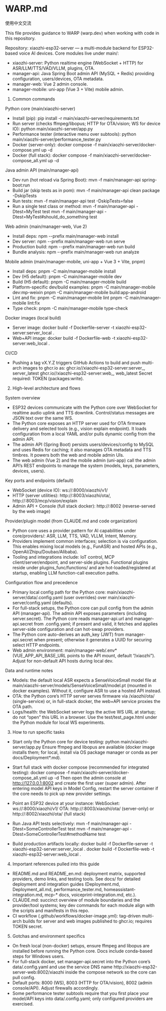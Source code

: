 # WARP.md
使用中文交流

This file provides guidance to WARP (warp.dev) when working with code in this repository.

Repository: xiaozhi-esp32-server — a multi-module backend for ESP32-based voice AI devices. Core modules live under main/:
- xiaozhi-server: Python realtime engine (WebSocket + HTTP) for ASR/LLM/TTS/VAD/VLLM, plugins, OTA.
- manager-api: Java Spring Boot admin API (MySQL + Redis) providing configuration, users/devices, OTA metadata.
- manager-web: Vue 2 admin console.
- manager-mobile: uni-app (Vue 3 + Vite) mobile admin.

1) Common commands

Python core (main/xiaozhi-server)
- Install (pip):
  pip install -r main/xiaozhi-server/requirements.txt
- Run server (checks ffmpeg/libopus; HTTP for OTA/vision; WS for device IO):
  python main/xiaozhi-server/app.py
- Performance tester (interactive menu over subtools):
  python main/xiaozhi-server/performance_tester.py
- Docker (server-only):
  docker compose -f main/xiaozhi-server/docker-compose.yml up -d
- Docker (full stack):
  docker compose -f main/xiaozhi-server/docker-compose_all.yml up -d

Java admin API (main/manager-api)
- Dev run (hot reload via Spring Boot):
  mvn -f main/manager-api spring-boot:run
- Build jar (skip tests as in pom):
  mvn -f main/manager-api clean package -DskipTests
- Run tests:
  mvn -f main/manager-api test -DskipTests=false
- Run a single test class or method:
  mvn -f main/manager-api -Dtest=MyTest test
  mvn -f main/manager-api -Dtest=MyTest#should_do_something test

Web admin (main/manager-web, Vue 2)
- Install deps:
  npm --prefix main/manager-web install
- Dev server:
  npm --prefix main/manager-web run serve
- Production build:
  npm --prefix main/manager-web run build
- Bundle analysis:
  npm --prefix main/manager-web run analyze

Mobile admin (main/manager-mobile, uni-app + Vue 3 + Vite, pnpm)
- Install deps:
  pnpm -C main/manager-mobile install
- Dev (H5 default):
  pnpm -C main/manager-mobile dev
- Build (H5 default):
  pnpm -C main/manager-mobile build
- Platform-specific dev/build examples:
  pnpm -C main/manager-mobile dev:mp-weixin
  pnpm -C main/manager-mobile build:app-android
- Lint and fix:
  pnpm -C main/manager-mobile lint
  pnpm -C main/manager-mobile lint:fix
- Type check:
  pnpm -C main/manager-mobile type-check

Docker images (local build)
- Server image:
  docker build -f Dockerfile-server -t xiaozhi-esp32-server:server_local .
- Web+API image:
  docker build -f Dockerfile-web -t xiaozhi-esp32-server:web_local .

CI/CD
- Pushing a tag vX.Y.Z triggers GitHub Actions to build and push multi-arch images to ghcr.io as:
  ghcr.io/<org>/xiaozhi-esp32-server:server_<version>, server_latest
  ghcr.io/<org>/xiaozhi-esp32-server:web_<version>, web_latest
  Secret required: TOKEN (packages:write).

2) High-level architecture and flows

System overview
- ESP32 devices communicate with the Python core over WebSocket for realtime audio uplink and TTS downlink. Control/status messages are JSON text over the same WS.
- The Python core exposes an HTTP server used for OTA firmware delivery and selected tools (e.g., vision explain endpoint). It loads configuration from a local YAML and/or pulls dynamic config from the admin API.
- The admin API (Spring Boot) persists users/devices/config to MySQL and uses Redis for caching; it also manages OTA metadata and TTS timbres. It powers both the web and mobile admin UIs.
- The web admin (Vue 2) and the mobile admin (uni-app) call the admin API’s REST endpoints to manage the system (models, keys, parameters, devices, users).

Key ports and endpoints (default)
- WebSocket (device IO): ws://<host>:8000/xiaozhi/v1/
- HTTP (server utilities): http://<host>:8003/xiaozhi/ota/, http://<host>:8003/mcp/vision/explain
- Admin API + Console (full stack docker): http://<host>:8002 (reverse-served by the web image)

Provider/plugin model (from CLAUDE.md and code organization)
- Python core uses a provider pattern for AI capabilities under core/providers/: ASR, LLM, TTS, VAD, VLLM, Intent, Memory.
- Providers implement common interfaces; selection is via configuration. This enables mixing local models (e.g., FunASR) and hosted APIs (e.g., OpenAI/Zhipu/Doubao/Alibaba).
- Tooling and integrations include: IoT control, MCP client/server/endpoint, and server-side plugins. Functional plugins reside under plugins_func/functions/ and are hot-loaded/registered at startup, enabling LLM function-call execution paths.

Configuration flow and precedence
- Primary local config path for the Python core: main/xiaozhi-server/data/.config.yaml (user overrides) over main/xiaozhi-server/config.yaml (defaults).
- For full-stack setups, the Python core can pull config from the admin API (manager-api). The admin API exposes parameters (including server.secret). The Python core reads manager-api.url and manager-api.secret from .config.yaml; if present and valid, it fetches and applies server-side configuration and can hot-swap providers.
- The Python core auto-derives an auth_key (JWT) from manager-api.secret when present; otherwise it generates a UUID for securing select HTTP endpoints.
- Web admin environment: main/manager-web/.env* (VUE_APP_API_BASE_URL points to the API mount, default “/xiaozhi”). Adjust for non-default API hosts during local dev.

Data and runtime notes
- Models: the default local ASR expects a SenseVoiceSmall model file at main/xiaozhi-server/models/SenseVoiceSmall/model.pt (mounted in docker examples). Without it, configure ASR to use a hosted API instead.
- OTA: the Python core’s HTTP server serves firmware via /xiaozhi/ota/ (single-service) or, in full-stack docker, the web+API service proxies the OTA path.
- Logs/health: the WebSocket server logs the active WS URL at startup; do not “open” this URL in a browser. Use the test/test_page.html under the Python module for local WS experiments.

3) How to run specific tasks

- Start only the Python core for device testing:
  python main/xiaozhi-server/app.py
  Ensure ffmpeg and libopus are available (docker image installs them; for local, install via OS package manager or conda as per docs/Deployment*.md).

- Start full stack with docker compose (recommended for integrated testing):
  docker compose -f main/xiaozhi-server/docker-compose_all.yml up -d
  Then open the admin console at http://127.0.0.1:8002 and create the first user (super admin).
  After entering model API keys in Model Config, restart the server container if the core needs to pick up new provider settings.

- Point an ESP32 device at your instance:
  WebSocket: ws://<your-host-ip>:8000/xiaozhi/v1/
  OTA: http://<your-host-ip>:8003/xiaozhi/ota/ (server-only) or http://<your-host-ip>:8002/xiaozhi/ota/ (full stack)

- Run Java API tests selectively:
  mvn -f main/manager-api -Dtest=SomeControllerTest test
  mvn -f main/manager-api -Dtest=SomeControllerTest#methodName test

- Build production artifacts locally:
  docker build -f Dockerfile-server -t xiaozhi-esp32-server:server_local .
  docker build -f Dockerfile-web -t xiaozhi-esp32-server:web_local .

4) Important references pulled into this guide

- README.md and README_en.md: deployment matrix, supported providers, demo links, and testing tools. See docs/ for detailed deployment and integration guides (Deployment.md, Deployment_all.md, performance_tester.md, homeassistant-integration.md, mcp-* docs, voiceprint-integration.md, etc.).
- CLAUDE.md: succinct overview of module boundaries and the provider/tool systems; key dev commands for each module align with the scripts and manifests in this repo.
- CI workflow (.github/workflows/docker-image.yml): tag-driven multi-arch builds for server and web images published to ghcr.io; requires TOKEN secret.

5) Gotchas and environment specifics

- On fresh local (non-docker) setups, ensure ffmpeg and libopus are installed before running the Python core. Docs include conda-based steps for Windows users.
- For full-stack docker, set manager-api.secret into the Python core’s data/.config.yaml and use the service DNS name http://xiaozhi-esp32-server-web:8002/xiaozhi inside the compose network so the core can pull config.
- Default ports: 8000 (WS), 8003 (HTTP for OTA/vision), 8002 (admin console/API). Adjust firewalls accordingly.
- Some performance tester subtools require that you first place your model/API keys into data/.config.yaml; only configured providers are exercised.

